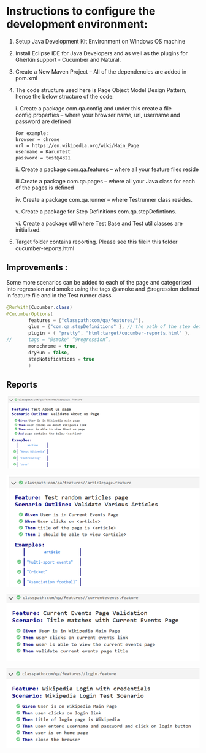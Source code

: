 # Instructions to configure the development environment:

1.	Setup Java Development Kit Environment on Windows OS machine

2.	Install Eclipse IDE for Java Developers and as well as the plugins for Gherkin support - Cucumber and Natural.

3.	Create a New Maven Project – All of the dependencies are added in pom.xml

4.	The code structure used here is Page Object Model Design Pattern, hence the below structure of the code:

    i.	Create a package com.qa.config and under this create a file config.properties – where your browser name, url, username     and  password are defined

        For example:
        browser = chrome
        url = https://en.wikipedia.org/wiki/Main_Page
        username = KarunTest
        password = test@4321

    ii.	Create a package com.qa.features – where all your feature files reside

    iii.Create a package com.qa.pages – where all your Java class for each of the pages is defined

    iv.	Create a package com.qa.runner – where Testrunner class resides.

    v.	Create a package for Step Definitions com.qa.stepDefintions.

    vi.	Create a package util where Test Base and Test util classes are initialized.

5.	Target folder contains reporting. Please see this filein this folder cucumber-reports.html

## Improvements :

Some more scenarios can be added to each of the page and categorised into regression and smoke using the tags @smoke and @regression defined in feature file and in the Test runner class.

``` Java
@RunWith(Cucumber.class)
@CucumberOptions(
		features = {"classpath:com/qa/features/"},
		glue = {"com.qa.stepDefinitions" }, // the path of the step definition files
		plugin = { "pretty", "html:target/cucumber-reports.html" },
//		tags = "@smoke" “@regression”,
		monochrome = true,
		dryRun = false,
		stepNotifications = true
		)
```

## Reports

![](img/2022-03-07-01-11-37.png)

![](img/2022-03-07-01-12-14.png)

![](img/2022-03-07-01-13-20.png)

![](img/2022-03-07-01-13-54.png)
